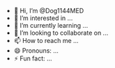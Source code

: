 - 👋 Hi, I’m @Dog1144MED
- 👀 I’m interested in ...
- 🌱 I’m currently learning ...
- 💞️ I’m looking to collaborate on ...
- 📫 How to reach me ...
- 😄 Pronouns: ...
- ⚡ Fun fact: ...

<!---
Dog1144MED/Dog1144MED is a ✨ special ✨ repository because its `README.md` (this file) appears on your GitHub profile.
You can click the Preview link to take a look at your changes.
--->
